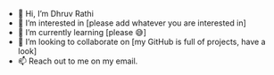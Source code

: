 - 👋 Hi, I’m Dhruv Rathi
- 👀 I’m interested in [please add whatever you are interested in]
- 🌱 I’m currently learning [please 😅]
- 💞️ I’m looking to collaborate on [my GitHub is full of projects, have a look]
- 📫 Reach out to me on my email.

<!---
dhrub99/dhrub99 is a ✨ special ✨ repository because its `README.md` (this file) appears on your GitHub profile.
You can click the Preview link to take a look at your changes.
--->
